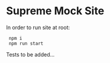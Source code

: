 # Supreme Mock Site

In order to run site at root:

```
 npm i
 npm run start
```

Tests to be added...
